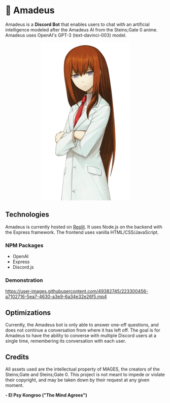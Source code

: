 # 🧠 Amadeus
Amadeus is a **Discord Bot** that enables users to chat with an artificial intelligence modeled after the Amadeus AI from the Steins;Gate 0 anime. Amadeus uses OpenAI's GPT-3 (text-davinci-003) model. 

<div align="center">
  <img src="public/assets/amadeus-transparent.png">
</div>

## Technologies
Amadeus is currently hosted on [Replit](https://amadeus.thomasjvu.repl.co). It uses Node.js on the backend with the Express framework. The frontend uses vanilla HTML/CSS/JavaScript.

### NPM Packages
- OpenAI
- Express
- Discord.js

### Demonstration
https://user-images.githubusercontent.com/49382745/223300456-a7102716-5ea7-4630-a3e9-6a34e32e26f5.mp4

## Optimizations
Currently, the Amadeus bot is only able to answer one-off questions, and does not continue a conversation from where it has left off. The goal is for Amadeus to have the ability to converse with multiple Discord users at a single time, remembering its conversation with each user.

## Credits
All assets used are the intellectual property of MAGES, the creators of the Steins;Gate and Steins;Gate 0. This project is not meant to impede or violate their copyright, and may be taken down by their request at any given moment.

**- El Psy Kongroo ("The Mind Agrees")**
